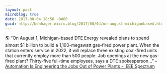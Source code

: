 ```yaml
---
layout: post
microblog: true
date: 2017-08-04 18:56 -0400
guid: http://benhager.micro.blog/2017/08/04/on-august-michiganbased.html
---
```

🌎 “On August 1, Michigan-based DTE Energy revealed plans to spend almost $1 billion to build a 1,100-megawatt gas-fired power plant. When the station enters service in 2022, it will replace three existing coal-fired units that currently employ more than 500 people. Job openings at the new gas-fired plant? Thirty-five full-time employees, says a DTE spokesperson…” – [Automation Is Engineering the Jobs Out of Power Plants - IEEE Spectrum](http://spectrum.ieee.org/energywise/energy/fossil-fuels/automation-is-engineering-the-jobs-out-of-power-plants)
